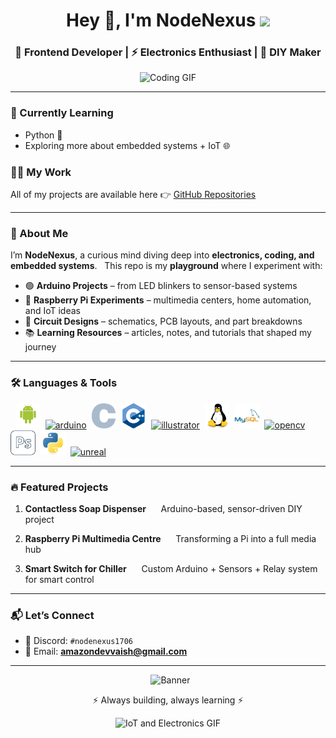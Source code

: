 <h1 align="center">Hey 👋, I'm NodeNexus <img src="https://media.giphy.com/media/hvRJCLFzcasrR4ia7z/giphy.gif" width="35"/></h1>
<h3 align="center">🚀 Frontend Developer | ⚡ Electronics Enthusiast | 🔧 DIY Maker</h3>

<p align="center">
  <img src="https://cdn.dribbble.com/users/1162077/screenshots/3848914/media/320972023596c00f7797c99277d341b5.gif" width="600" alt="Coding GIF">
</p>

---

### 🌱 Currently Learning
- Python 🐍  
- Exploring more about embedded systems + IoT 🌐  

### 👨‍💻 My Work
All of my projects are available here 👉 [GitHub Repositories](https://github.com/NodeNexus?tab=repositories)

---

### 📡 About Me
I’m **NodeNexus**, a curious mind diving deep into **electronics, coding, and embedded systems**.  
This repo is my **playground** where I experiment with:
- 🟢 **Arduino Projects** – from LED blinkers to sensor-based systems  
- 🍓 **Raspberry Pi Experiments** – multimedia centers, home automation, and IoT ideas  
- 🔌 **Circuit Designs** – schematics, PCB layouts, and part breakdowns  
- 📚 **Learning Resources** – articles, notes, and tutorials that shaped my journey  

---

### 🛠️ Languages & Tools
<p align="left"> 
<a href="https://developer.android.com" target="_blank" rel="noreferrer"><img src="https://raw.githubusercontent.com/devicons/devicon/master/icons/android/android-original-wordmark.svg" alt="android" width="40" height="40"/></a> 
<a href="https://www.arduino.cc/" target="_blank" rel="noreferrer"><img src="https://cdn.worldvectorlogo.com/logos/arduino-1.svg" alt="arduino" width="40" height="40"/></a> 
<a href="https://www.cprogramming.com/" target="_blank" rel="noreferrer"><img src="https://raw.githubusercontent.com/devicons/devicon/master/icons/c/c-original.svg" alt="c" width="40" height="40"/></a> 
<a href="https://www.w3schools.com/cpp/" target="_blank" rel="noreferrer"><img src="https://raw.githubusercontent.com/devicons/devicon/master/icons/cplusplus/cplusplus-original.svg" alt="cplusplus" width="40" height="40"/></a> 
<a href="https://www.adobe.com/in/products/illustrator.html" target="_blank" rel="noreferrer"><img src="https://www.vectorlogo.zone/logos/adobe_illustrator/adobe_illustrator-icon.svg" alt="illustrator" width="40" height="40"/></a> 
<a href="https://www.linux.org/" target="_blank" rel="noreferrer"><img src="https://raw.githubusercontent.com/devicons/devicon/master/icons/linux/linux-original.svg" alt="linux" width="40" height="40"/></a> 
<a href="https://www.mysql.com/" target="_blank" rel="noreferrer"><img src="https://raw.githubusercontent.com/devicons/devicon/master/icons/mysql/mysql-original-wordmark.svg" alt="mysql" width="40" height="40"/></a> 
<a href="https://opencv.org/" target="_blank" rel="noreferrer"><img src="https://www.vectorlogo.zone/logos/opencv/opencv-icon.svg" alt="opencv" width="40" height="40"/></a> 
<a href="https://www.photoshop.com/en" target="_blank" rel="noreferrer"><img src="https://raw.githubusercontent.com/devicons/devicon/master/icons/photoshop/photoshop-line.svg" alt="photoshop" width="40" height="40"/></a> 
<a href="https://www.python.org" target="_blank" rel="noreferrer"><img src="https://raw.githubusercontent.com/devicons/devicon/master/icons/python/python-original.svg" alt="python" width="40" height="40"/></a> 
<a href="https://unrealengine.com/" target="_blank" rel="noreferrer"><img src="https://raw.githubusercontent.com/kenangundogan/fontisto/036b7eca71aab1bef8e6a0518f7329f13ed62f6b/icons/svg/brand/unreal-engine.svg" alt="unreal" width="40" height="40"/></a> 
</p>

---

### 🔥 Featured Projects
1. **Contactless Soap Dispenser**  
   Arduino-based, sensor-driven DIY project  

2. **Raspberry Pi Multimedia Centre**  
   Transforming a Pi into a full media hub  

3. **Smart Switch for Chiller**  
   Custom Arduino + Sensors + Relay system for smart control  

---

### 📬 Let’s Connect
- 💬 Discord: `#nodenexus1706`  
- 📧 Email: **amazondevvaish@gmail.com**  

---

<p align="center">
  <img src="https://github.com/NodeNexus/NodeNexus/assets/175319203/7c8377dd-26df-4af1-8328-00bc6cedefd6" alt="Banner" width="500"/>
</p>

<p align="center">⚡ Always building, always learning ⚡</p>

<p align="center">
  <img src="https://miro.medium.com/v2/resize:fit:1200/1*9I2jB2h4T9i5fJ-aZ3eDPA.gif" alt="IoT and Electronics GIF" width="400">
</p>
